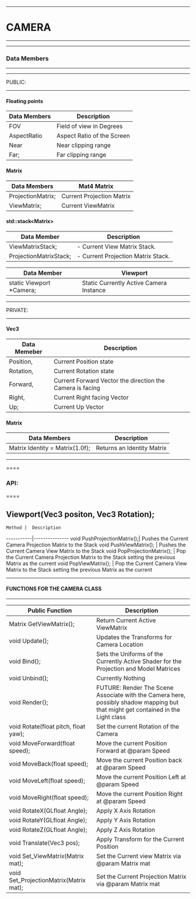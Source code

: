 ___
# CAMERA 
___

___
### Data Members
___
  
___
  PUBLIC:
___

#### Floating points

   Data Members   |  Description
------------------|----------------------------------------
  FOV             |   Field of view in Degrees
  AspectRatio     |   Aspect Ratio of the Screen
  Near            |   Near clipping range
  Far;            |   Far clipping range




  #### Matrix

  Data Members |  Mat4 Matrix
---------------|---------------
ProjectionMatrix;   |Current Projection Matrix
ViewMatrix;    | Current ViewMatrix

#### std::stack\<Matrix\>

  Data Member |  Description
--------------|----------------------
ViewMatrixStack;       |  - Current View Matrix Stack.
ProjectionMatrixStack; |  - Current Projection Matrix Stack.


 Data Member |   Viewport
-------------|-------------------
  static Viewport *Camera; |  Static Currently Active Camera Instance

___						
  PRIVATE:									
___

#### Vec3
 Data Memeber | Description
-----------------------------|-------
  Position,    |    Current Position state
  Rotation,    |    Current Rotation state
  Forward,     |    Current Forward Vector the direction the Camera is facing
  Right,       |    Current Right facing Vector
  Up;          |    Current Up Vector


#### Matrix

 Data Members |  Description
--------------|-------------
  Matrix Identity = Matrix(1.0f);  |    Returns an Identity Matrix


<hr>


====
### API:
====

   Viewport(Vec3 positon, Vec3 Rotation);
   --------------------------------------


    Method |  Description
-----------|---------------
   void PushProjectionMatrix();| Pushes the Current Camera Projection Matrix to the Stack
   void PushViewMatrix();      | Pushes the Current Camera View Matrix to the Stack
   void PopProjectionMatrix(); | Pop the Current Camera Projection Matrix to the Stack setting the previous Matrix as the current
   void PopViewMatrix();       | Pop the Current Camera View Matrix to the Stack setting the previous Matrix as the current
 

____
#### FUNCTIONS FOR THE CAMERA CLASS
____


 
   Public Function                        |        Description
------------------------------------------|-------------------------------
Matrix GetViewMatrix();                   |    Return Current Active ViewMatrix
void Update();				              |    Updates the Transforms for Camera Location
void Bind();					          |    Sets the Uniforms of the Currently Active Shader for the Projection and Model Matrices
void Unbind();				              |    Currently Nothing
void Render();                            |    FUTURE: Render The Scene Associate with the Camera here, possibly shadow mapping but that might get contained in the Light class
void Rotate(float pitch, float yaw);      |    Set the current Rotation of the Camera
void MoveForward(float speed);            |    Move the current Position Forward at @param Speed
void MoveBack(float speed);               |    Move the current Position back at @param Speed
void MoveLeft(float speed);               |    Move the current Position Left at @param Speed
void MoveRight(float speed);	          |    Move the current Position Right at @param Speed
void RotateX(GLfloat Angle);	          |    Apply X Axis Rotation
void RotateY(GLfloat Angle);	          |    Apply Y Axis Rotation
void RotateZ(GLfloat Angle);	          |    Apply Z Axis Rotation
void Translate(Vec3 pos);	              |    Apply Transform for the Current Position
void Set_ViewMatrix(Matrix mat);          |    Set the Current view Matrix via @param Matrix mat
void Set_ProjectionMatrix(Matrix mat);    |    Set the Current Projection Matrix via @param Matrix mat

